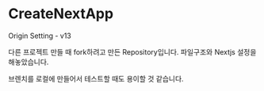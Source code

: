 # CreateNextApp
Origin Setting - v13

다른 프로젝트 만들 때 fork하려고 만든 Repository입니다.
파일구조와 Nextjs 설정을 해놓았습니다.

브렌치를 로컬에 만들어서 테스트할 때도 용이할 것 같습니다.

